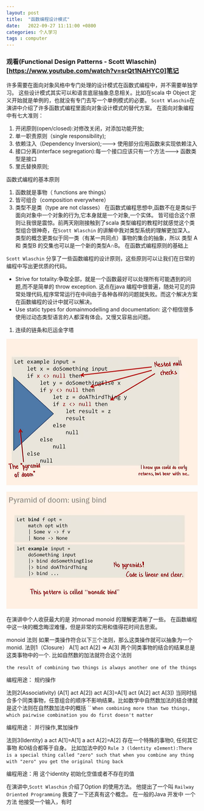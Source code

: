 ```yaml
---
layout: post
title:  "函数编程设计模式"
date:   2022-09-27 11:11:00 +0800
categories: 个人学习
tags : computer
---
```


### 观看(Functional Design Patterns - Scott Wlaschin)[https://www.youtube.com/watch?v=srQt1NAHYC0]笔记

许多需要在面向对象风格中专门处理的设计模式在函数式编程中，并不需要单独学习。
这些设计模式其实可以和语言底层抽象息息相关。比如在scala 中 Object 定义开始就是单例的，也就没有专门去写一个单例模式的必要。
`Scott Wlaschin`在演讲中介绍了许多函数式编程里面向对象设计模式的替代方案。
在面向对象编程中有七大准则：
1. 开闭原则(open/closed):对修改关闭，对添加功能开放;
2. 单一职责原则（single responsibility);
3. 依赖注入（Dependency Inversion);---> 使用部分应用函数来实现依赖注入
4. 接口分离(interface segregation):每一个接口应该只有一个方法---> 函数类型是接口
5. 里氏替换原则;

函数式编程的基本原则
1. 函数就是事物（ functions are things）
2. 皆可组合（composition everywhere）
3. 类型不是类（type are not classes）
 在函数式编程思想中,函数不在是类似于面向对象中一个对象的行为,它本身就是一个对象,一个实体。
 皆可组合这个原则让我很是震惊。前两天刚刚接触到了scala 类型编程的教程时就感觉这个类型组合很神奇，在`Scott Wlaschin` 的讲解中我对类型系统的理解更加深入。
 类型的概念更类似于同一类（有某一共同点）事物的集合的抽象，所以 类型 A 和 类型B 的交集也可以是一个新的类型A∩B。
在函数式编程原则的基础上

`Scott Wlaschin` 分享了一些函数编程的设计原则，这些原则可以让我们在日常的编程中写出更优质的代码。
- Strive for totality:争取全部，就是一个函数最好可以处理所有可能遇到的问题,而不是简单的 throw exception. 这点在java 编程中很普遍，随处可见的异常处理代码,程序常常运行在中间由于各种各样的问题就失败。而这个解决方案在函数编程的设计中就可以解决。
- Use static types for domainmodelling and documentation: 这个相信很多使用过动态类型语言的人都深有体会。又慢又容易出问题。

1. 连续的链条和厄运金字塔

![厄运金字塔类型代码](./../../resource/jpg/pryamid_of_doom_code.png)

![厄运金字塔类型解决方案](./../../resource/jpg/pryamid_of_doom_code_solve.png)



在演讲中个人收获最大的是 对monad monoid 的理解更清晰了一些。
在函数编程中这一块的概念晦涩难懂，但是非常的实用和值得花时间去思索。

monoid 法则
如果一类操作符合以下三个法则，那么这类操作就可以抽象为一个monid.
法则1（Closure） A[1] act A[2] => A[3] 
两个同类事物的结合的结果总是这类事物中的一个. 比如自然数的加法就符合这个法则

`the result of combining two things is always another one of the things`

编程用途： 规约操作

法则2(Associativity) (A[1] act A[2]) act A[3]=A[1] act (A[2] act A[3])
 当同时结合多个同类事物，任意组合的顺序不影响结果。比如数学中自然数加法的结合律就是这个法则在自然数加法中的概括
 ``
`When combining more than two things, which pairwise combination you do first doesn't matter`

编程用途： 并行操作,累加操作

法则3(Identity)  a act A[1]=A[1] a act A[2]=A[2]
存在一个特殊的事物0, 任何其它事物 和0结合都等于自身。 比如加法中的0
`Rule 3 (ldentity eIement):There is a special thing called "zero" such that when you combine any thing with "zero" you get the original thing back`

编程用途：用 这个identity 初始化空值或者不存在的值

在演讲中,`Scott Wlaschin` 介绍了Option 的使用方法。
他提出了一个叫 `Railway Oriented Programming` 我查了一下还真有这个概念。
在一般的Java 开发中 一个方法 他接受一个输入，有时